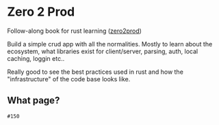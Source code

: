 # Zero 2 Prod
Follow-along book for rust learning ([zero2prod](https://www.zero2prod.com/index.html))

Build a simple crud app with all the normalities. Mostly to learn about the ecosystem, what libraries exist for client/server, parsing, auth, local caching, loggin etc..

Really good to see the best practices used in rust and how the "infrastructure" of the code base looks like.

## What page?

    #150